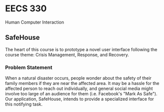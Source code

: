 # EECS 330

Human Computer Interaction

## SafeHouse

The heart of this course is to prototype a novel user interface following the course theme: Crisis Management, Response, and Recovery.

### Problem Statement

When a natural disaster occurs, people wonder about the safety of their family members if they are near the affected area. It may be a hassle for the affected person to reach out individually, and general social media might involve too large of an audience for them (i.e. Facebook's "Mark As Safe"). Our application, SafeHouse, intends to provide a specialized interface for this notifying task.